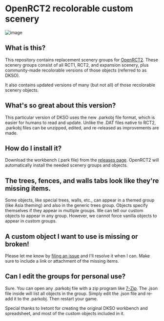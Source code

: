 # OpenRCT2 recolorable custom scenery

![image](https://github.com/user-attachments/assets/329eb870-a852-4d83-ba0b-8a79eaf71ce4)

## What is this?

This repository contains replacement scenery groups for [OpenRCT2](https://github.com/OpenRCT2). These scenery groups consist of all RCT1, RCT2, and expansion scenery, plus community-made recolorable versions of those objects (referred to as DKSO).

It also contains updated versions of many (but not all) of those recolorable scenery objects.

## What's so great about this version?

This particular version of DKSO uses the new .parkobj file format, which is easier for humans to read and update. Unlike the .DAT files native to RCT2, .parkobj files can be unzipped, edited, and re-released as improvements are made.

## How do I install it?

Download the workbench (.park file) from the [releases page](https://github.com/fidwell/OpenRct2-DKSO-Groups/releases). OpenRCT2 will automatically install the needed scenery groups and objects.

## The trees, fences, and walls tabs look like they're missing items.

Some objects, like special trees, walls, etc., can appear in a themed group (like Asia theming) and also in the generic trees group. Objects specify themselves if they appear in multiple groups. We can tell our custom objects to appear in any group. However, we cannot force vanilla objects to appear in custom groups.

## A custom object I want to use is missing or broken!

Please let me know by [filing an issue](https://github.com/fidwell/OpenRct2-DKSO-Groups/issues) and I'll resolve it when I can. Make sure to include a link or attachment of the missing items.

## Can I edit the groups for personal use?

Sure. You can open any .parkobj file with a zip program like [7-Zip](https://www.7-zip.org/). The .json file inside will list all objects in the group. Simply edit the .json file and re-add it to the .parkobj. Then restart your game.

Special thanks to Iretont for creating the original DKSO workbench and spreadsheet, and most of the custom objects included in it.
